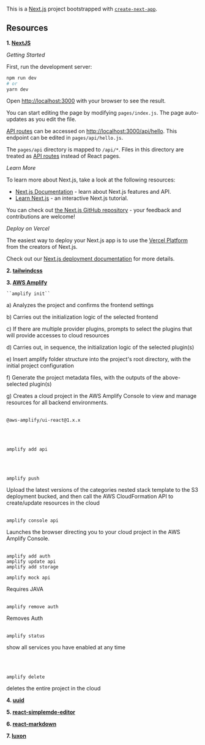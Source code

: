 This is a [Next.js](https://nextjs.org/) project bootstrapped with [`create-next-app`](https://github.com/vercel/next.js/tree/canary/packages/create-next-app).

## Resources

**1. [NextJS](https://nextjs.org/)**

_Getting Started_

First, run the development server:

```bash
npm run dev
# or
yarn dev
```

Open [http://localhost:3000](http://localhost:3000) with your browser to see the result.

You can start editing the page by modifying `pages/index.js`. The page auto-updates as you edit the file.

[API routes](https://nextjs.org/docs/api-routes/introduction) can be accessed on [http://localhost:3000/api/hello](http://localhost:3000/api/hello). This endpoint can be edited in `pages/api/hello.js`.

The `pages/api` directory is mapped to `/api/*`. Files in this directory are treated as [API routes](https://nextjs.org/docs/api-routes/introduction) instead of React pages.

_Learn More_

To learn more about Next.js, take a look at the following resources:

- [Next.js Documentation](https://nextjs.org/docs) - learn about Next.js features and API.
- [Learn Next.js](https://nextjs.org/learn) - an interactive Next.js tutorial.

You can check out [the Next.js GitHub repository](https://github.com/vercel/next.js/) - your feedback and contributions are welcome!

_Deploy on Vercel_

The easiest way to deploy your Next.js app is to use the [Vercel Platform](https://vercel.com/new?utm_medium=default-template&filter=next.js&utm_source=create-next-app&utm_campaign=create-next-app-readme) from the creators of Next.js.

Check out our [Next.js deployment documentation](https://nextjs.org/docs/deployment) for more details.

**2. [tailwindcss](https://tailwindcss.com/)**

**3. [AWS Amplify](https://aws.amazon.com/amplify/)**

    ``amplify init``

a) Analyzes the project and confirms the frontend settings

b) Carries out the initialization logic of the selected frontend

c) If there are multiple provider plugins, prompts to select the plugins that will provide accesses to cloud resources

d) Carries out, in sequence, the initialization logic of the selected plugin(s)

e) Insert amplify folder structure into the project's root directory, with the initial project configuration

f) Generate the project metadata files, with the outputs of the above-selected plugin(s)

g) Creates a cloud project in the AWS Amplify Console to view and manage resources for all backend environments.
<br><br>

    @aws-amplify/ui-react@1.x.x

<br><br>

    amplify add api

<br><br>

    amplify push

Upload the latest versions of the categories nested stack template to the S3 deployment bucked, and then call the AWS CloudFormation API to create/update resources in the cloud
<br><br>

    amplify console api

Launches the browser directing you to your cloud project in the AWS Amplify Console.
<br><br>

    amplify add auth
    amplify update api
    amplify add storage

    amplify mock api

Requires JAVA
<br><br>

    amplify remove auth

Removes Auth
<br><br>

    amplify status

show all services you have enabled at any time

<br><br>

    amplify delete

deletes the entire project in the cloud

**4. [uuid](https://www.npmjs.com/package/uuid)**

**5. [react-simplemde-editor](https://www.npmjs.com/package/react-simplemde-editor)**

**6. [react-markdown](https://www.npmjs.com/package/react-markdown)**

**7. [luxon](https://moment.github.io/luxon/#/)**
